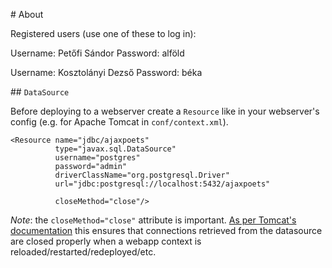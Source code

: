 \# About

Registered users (use one of these to log in):

Username: Petőfi Sándor
Password: alföld

Username: Kosztolányi Dezső
Password: béka

\#\# `DataSource`

Before deploying to a webserver create a `Resource` like in your webserver's config (e.g. for Apache Tomcat in `conf/context.xml`).

```
<Resource name="jdbc/ajaxpoets"
          type="javax.sql.DataSource"
          username="postgres"
          password="admin"
          driverClassName="org.postgresql.Driver"
          url="jdbc:postgresql://localhost:5432/ajaxpoets"

          closeMethod="close"/>
```

*Note*: the `closeMethod="close"` attribute is important. [As per Tomcat's documentation][1] this ensures that connections retrieved from the datasource are closed properly when a webapp context is reloaded/restarted/redeployed/etc.

[1]: https://tomcat.apache.org/tomcat-9.0-doc/config/context.html\#Resource_Definitions
